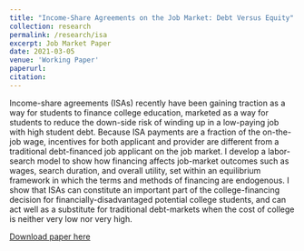 ```yaml
---
title: "Income-Share Agreements on the Job Market: Debt Versus Equity"
collection: research
permalink: /research/isa
excerpt: Job Market Paper
date: 2021-03-05
venue: 'Working Paper'
paperurl: 
citation: 
---
```

Income-share agreements (ISAs) recently have been gaining traction as a way for students to finance college education, marketed as a way for students to reduce the down-side risk of winding up in a low-paying job with high student debt. Because ISA payments are a fraction of the on-the-job wage, incentives for both applicant and provider are different from a traditional debt-financed job applicant on the job market. I develop a labor-search model to show how financing affects job-market outcomes such as wages, search duration, and overall utility, set within an equilibrium framework in which the terms and methods of financing are endogenous. I show that ISAs can constitute an important part of the college-financing decision for financially-disadvantaged potential college students, and can act well as a substitute for traditional debt-markets when the cost of college is neither very low nor very high.


[Download paper here](../files/jacobs21isa.pdf)
